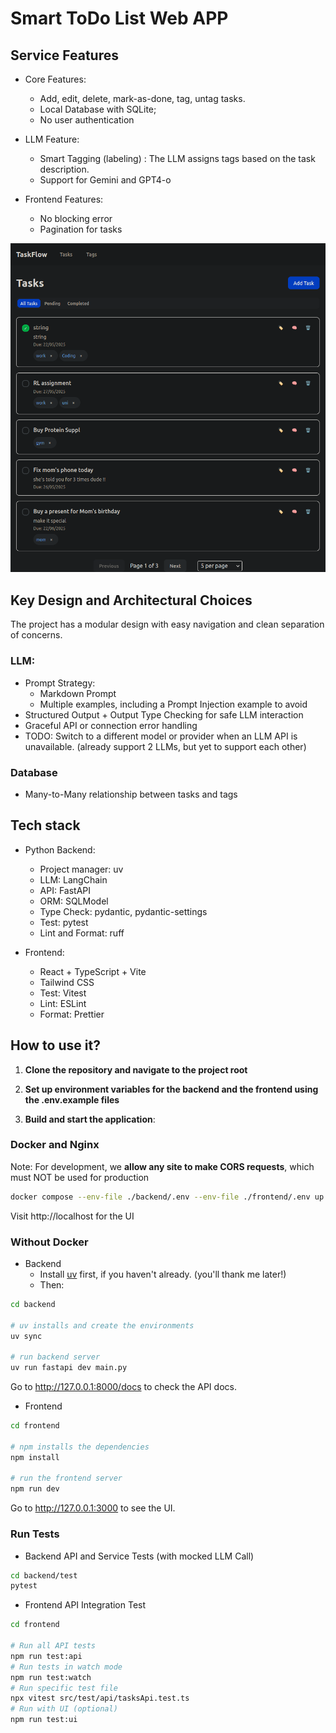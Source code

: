 

# Smart ToDo List Web APP

## Service Features
- Core Features:
    - Add, edit, delete, mark-as-done, tag, untag tasks.
    - Local Database with SQLite;
    - No user authentication

- LLM Feature:
    - Smart Tagging (labeling) : The LLM assigns tags based on the task description.
    - Support for Gemini and GPT4-o

- Frontend Features:
    - No blocking error
    - Pagination for tasks


![ToDoAppUI.png](Assets/ToDoAppUI.png)


## Key Design and Architectural Choices

The project has a modular design with easy navigation and clean separation of concerns.

### LLM:
- Prompt Strategy:
    - Markdown Prompt
    - Multiple examples, including a Prompt Injection example to avoid
- Structured Output + Output Type Checking for safe LLM interaction
- Graceful API or connection error handling
- TODO: Switch to a different model or provider when an LLM API is unavailable. (already support 2 LLMs, but yet to support each other)

### Database
- Many-to-Many relationship between tasks and tags


## Tech stack
- Python Backend:
    - Project manager: uv
    - LLM: LangChain
    - API: FastAPI
    - ORM: SQLModel
    - Type Check: pydantic, pydantic-settings
    - Test: pytest
    - Lint and Format: ruff

- Frontend:
    - React + TypeScript + Vite
    - Tailwind CSS
    - Test: Vitest
    - Lint: ESLint
    - Format: Prettier


## How to use it?

1. **Clone the repository and navigate to the project root**

2. **Set up environment variables for the backend and the frontend using the .env.example files**

3. **Build and start the application**:

### Docker and Nginx 
Note: For development, we **allow any site to make CORS requests**, which must NOT be used for production

```bash
docker compose --env-file ./backend/.env --env-file ./frontend/.env up -d --build
```
Visit http://localhost for the UI

### Without Docker
- Backend
    - Install [uv](https://docs.astral.sh/uv/#highlights) first, if you haven't already. (you'll thank me later!)
    - Then:

```bash
cd backend

# uv installs and create the environments
uv sync

# run backend server
uv run fastapi dev main.py
```
Go to http://127.0.0.1:8000/docs to check the API docs.

- Frontend
```bash
cd frontend

# npm installs the dependencies
npm install

# run the frontend server
npm run dev
```

Go to http://127.0.0.1:3000 to see the UI.


### Run Tests

- Backend API and Service Tests (with mocked LLM Call)
```bash
cd backend/test
pytest
```

- Frontend API Integration Test
```bash
cd frontend

# Run all API tests
npm run test:api
# Run tests in watch mode
npm run test:watch
# Run specific test file
npx vitest src/test/api/tasksApi.test.ts 
# Run with UI (optional)
npm run test:ui
```